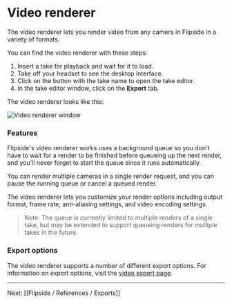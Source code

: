 # Video renderer

The video renderer lets you render video from any camera in Flipside in a variety of formats.

You can find the video renderer with these steps:

1. Insert a take for playback and wait for it to load.
2. Take off your headset to see the desktop interface.
3. Click on the button with the take name to open the take editor.
4. In the take editor window, click on the **Export** tab.

The video renderer looks like this:

![Video renderer window](https://flipside.nyc3.cdn.digitaloceanspaces.com/docs/screenshots/video-renderer.jpg)

### Features

Flipside's video renderer works uses a background queue so you don't have to wait for a render to be finished before queueing up the next render, and you'll never forget to start the queue since it runs automatically.

You can render multiple cameras in a single render request, and you can pause the running queue or cancel a queued render.

The video renderer lets you customize your render options including output format, frame rate, anti-aliasing settings, and video encoding settings.

> Note: The queue is currently limited to multiple renders of a single take, but may be extended to support queueing renders for multiple takes in the future.

### Export options

The video renderer supports a number of different export options. For information on export options, visit the [video export page](/docs/1.0/flipside/references/exports/video-exports).

---

Next: [[Flipside / References / Exports]]
